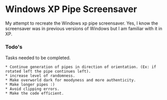 # Windows XP Pipe Screensaver

My attempt to recreate the Windows xp pipe screensaver. Yes, I know the screensaver was in previous versions of Windows but I am familiar with it in XP.

### Todo's

Tasks needed to be completed.

```
* Continue generation of pipes in direction of orientation. (Ex: if rotated left the pipe continues left).
* increase level of randomness.
* Make overworld dark for moodyness and more authenticity. 
* Make longer pipes :)
* Avoid clipping errors.
* Make the code efficient. 
```
